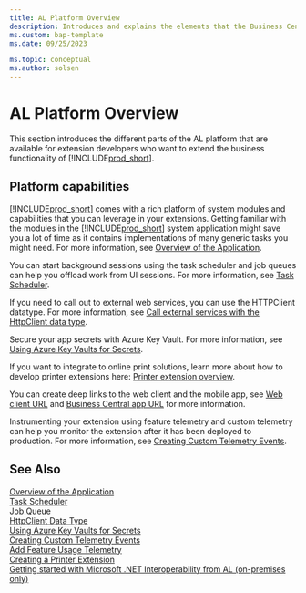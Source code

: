 ```yaml
---
title: AL Platform Overview
description: Introduces and explains the elements that the Business Central platform consists of.
ms.custom: bap-template
ms.date: 09/25/2023

ms.topic: conceptual
ms.author: solsen
---
```


# AL Platform Overview

This section introduces the different parts of the AL platform that are available for extension developers who want to extend the business functionality of [!INCLUDE[prod_short](includes/prod_short.md)].

## Platform capabilities

[!INCLUDE[prod_short](includes/prod_short.md)] comes with a rich platform of system modules and capabilities that you can leverage in your extensions. Getting familiar with the modules in the [!INCLUDE[prod_short](includes/prod_short.md)] system application might save you a lot of time as it contains implementations of many generic tasks you might need. For more information, see [Overview of the Application](devenv-system-application-overview.md).

You can start background sessions using the task scheduler and job queues can help you offload work from UI sessions. For more information, see [Task Scheduler](devenv-task-scheduler.md).

If you need to call out to external web services, you can use the HTTPClient datatype. For more information, see
[Call external services with the HttpClient data type](devenv-httpclient.md).

Secure your app secrets with Azure Key Vault. For more information, see [Using Azure Key Vaults for Secrets](devenv-app-key-vault-overview.md).

If you want to integrate to online print solutions, learn more about how to develop printer extensions here: [Printer extension overview](devenv-reports-printing.md).

You can create deep links to the web client and the mobile app, see [Web client URL](devenv-web-client-urls.md) and [Business Central app URL](devenv-link-to-mobile-app.md) for more information.

Instrumenting your extension using feature telemetry and custom telemetry can help you monitor the extension after it has been deployed to production. For more information, see [Creating Custom Telemetry Events](devenv-instrument-application-for-telemetry-app-insights.md).



## See Also

[Overview of the Application](devenv-application-overview.md)  
[Task Scheduler](devenv-task-scheduler.md)  
[Job Queue](devenv-job-queue.md)  
[HttpClient Data Type](methods-auto/httpclient/httpclient-data-type.md)  
[Using Azure Key Vaults for Secrets](devenv-app-key-vault-overview.md)  
[Creating Custom Telemetry Events](devenv-instrument-application-for-telemetry-app-insights.md)  
[Add Feature Usage Telemetry](https://github.com/microsoft/BCApps/tree/main/src/System%20Application/App/Telemetry)  
[Creating a Printer Extension](devenv-reports-create-printer-extension.md)  
[Getting started with Microsoft .NET Interoperability from AL (on-premises only)](devenv-get-started-call-dotnet-from-al.md)  

